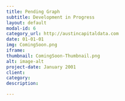 ```yaml
---
title: Pending Graph
subtitle: Development in Progress
layout: default
modal-id: 6
category_url: http://austincapitaldata.com
date: 01-01-01
img: ComingSoon.png
iframe:
thumbnail: ComingSoon-Thumbnail.png
alt: image-alt
project-date: January 2001
client: 
category: 
description: 

---
```

